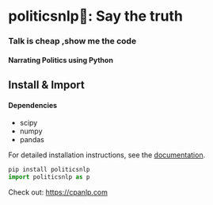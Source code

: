 # politicsnlp🎺: Say the truth
### Talk is cheap ,show me the code
#### Narrating Politics using Python



## Install & Import
#### Dependencies
- scipy 
- numpy
- pandas
  
For detailed installation instructions, see the
[documentation](https://cpanlp.com/documentation).
```python
pip install politicsnlp
import politicsnlp as p
```


Check out: https://cpanlp.com